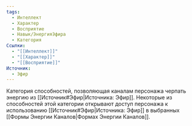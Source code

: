 ```yaml
---
tags:
  - Интеллект
  - Характер
  - Восприятие
  - Навык/ЭнергияЭфира
  - Категория
Ссылки:
  - "[[Интеллект]]"
  - "[[Характер]]"
  - "[[Восприятие]]"
Источник:
  - Эфир
---
```

Категория способностей, позволяющая каналам персонажа черпать энергию из [[Источник#Эфир|Источника: Эфир]]. Некоторые из способностей этой категории открывают доступ персонажа к использованию [[Источник#Эфир|Источника: Эфир]] в выбранных [[Формы Энергии Каналов|Формах Энергии Каналов]]. 
